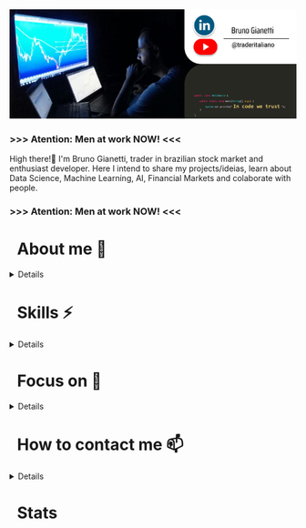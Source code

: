 <img width="1000" alt="rename screenshot" src="https://github.com/BrunoGianetti/BrunoGianetti/blob/main/Github_capa.png">

### >>> Atention: Men at work NOW! <<<

High there!👋 I'm Bruno Gianetti, trader in brazilian stock market and enthusiast developer. Here I intend to share my projects/ideias, learn about Data Science, Machine Learning, AI, Financial Markets and colaborate with people.

### >>> Atention: Men at work NOW! <<<

<h1> &nbsp; About me 🤔</h1>
  
<details> 
  <p></p>
  <p> - &nbsp;Self-taught: I work hard using any disposeble time along my day to improve skills.</p>
  <p> - &nbsp; Ambicious. I want to become more than yesterday.</p>
  <p> - &nbsp; Tech lover. I like very much tech solutions and facilities using devices. </p>
  <p> - &nbsp; Book eater. Any subject, fiction or technical, I always have a book in hands. </p>
  </details>

<h1> &nbsp; Skills ⚡</h1>

<details> 
  <p></p>
  <p> - &nbsp; English: Technincal and always practicin. </p>
  <p> - &nbsp; Italian: Beginner, but gain allday. </p>
  <p> - &nbsp; Python: My Core! My base language. And learn more everyday. </p>
  <p> - &nbsp; HTML: I like it and using in all stuffs. </p>
  <p> - &nbsp; Git: Basically tooling everything. </p>
  <p> - &nbsp; Jupyter's Notebook (ANACONDA): Doc everything. </p>
  <p> - &nbsp; VSC: Facilities alltime. </p>
</details>

<h1> &nbsp; Focus on 🔭</h1>

<details> 
  <p></p>
  <p> - &nbsp; Exploring new technologies and developing software solutions and quick hacks.</p>
  <p> - &nbsp; Learn more about Data Science.</p>
  <p> - &nbsp; Learn more about Deep Learning.</p>
  <p> - &nbsp; Learn more about Artificial Intelligence.</p>
  <p> - &nbsp; Learn more about Test Automation.</p>
  <p> - &nbsp; Learn more about Financial Market.</p>
</details>

<h1> &nbsp; How to contact me 📫 </h1>

<details> 
  <p></p>
  <p> - &nbsp; Email: </p>
  <p> - &nbsp; Phone: </p>
  <p> - &nbsp; Facebook: </p>
  <p> - &nbsp; Linked In: </p>
  <p> - &nbsp; Instagram: </p>
  <p> - &nbsp; Twitter: </p>
</details>

<h1> &nbsp; Stats </h1>

<!--
**BrunoGianetti/BrunoGianetti** is a ✨ _special_ ✨ repository because its `README.md` (this file) appears on your GitHub profile.

Here are some ideas to get you started:

- 🔭 I’m currently working on ...
- 🌱 I’m currently learning ...
- 👯 I’m looking to collaborate on ...
- 🤔 I’m looking for help with ...
- 💬 Ask me about ...
- 📫 How to reach me: ...
- 😄 Pronouns: ...
- ⚡ Fun fact: ...
-->
